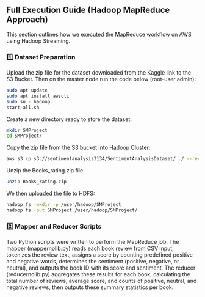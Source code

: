 ## Full Execution Guide (Hadoop MapReduce Approach)
This section outlines how we executed the MapReduce workflow on AWS using Hadoop Streaming.

### 1️⃣ Dataset Preparation
Upload the zip file for the dataset downloaded from the Kaggle link to the S3 Bucket.
Then on the master node run the code below (root-user admin):

```bash
sudo apt update
sudo apt install awscli
sudo su - hadoop
start-all.sh
```
Create a new directory ready to store the dataset:

```bash
mkdir SMProject
cd SMProject/
```
Copy the zip file from the S3 bucket into Hadoop Cluster:
```bash
aws s3 cp s3://sentimentanalysis3134/SentimentAnalysisDataset/ ./ --recursive
```

Unzip the Books_rating.zip file:
```bash
unzip Books_rating.zip
```

We then uploaded the file to HDFS:
```bash
hadoop fs -mkdir -p /user/hadoop/SMProject
hadoop fs -put SMProject /user/hadoop/SMProject/
```
### 2️⃣  Mapper and Reducer Scripts

Two Python scripts were written to perform the MapReduce job. The mapper (mappernolib.py) reads each book review from CSV input, tokenizes the review text, assigns a score by counting predefined positive and negative words, determines the sentiment (positive, negative, or neutral), and outputs the book ID with its score and sentiment. The reducer (reducernolib.py) aggregates these results for each book, calculating the total number of reviews, average score, and counts of positive, neutral, and negative reviews, then outputs these summary statistics per book.




